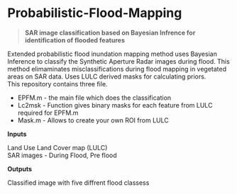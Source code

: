 # Probabilistic-Flood-Mapping
> **SAR image classification based on Bayesian Infrence for identification of flooded features**


Extended probabilistic flood inundation mapping method uses Bayesian Inference to classify the Synthetic Aperture Radar images during flood.
This method elimaminates misclassifications during flood mapping in vegetated areas on SAR data. 
Uses LULC derived masks for calculating priors.  
This repository contains three file.  
- EPFM.m - the main file which does the classification  
- Lc2msk - Function gives binary masks for each feature from LULC required for EPFM.m
- Mask.m - Allows to create your own ROI from LULC

**Inputs**

Land Use Land Cover map (LULC)   
SAR images - During Flood, Pre flood

**Outputs**

Classified image with five diffrent flood classess 
	

